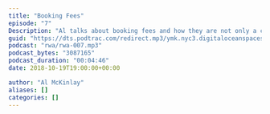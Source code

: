 ```yaml
---
title: "Booking Fees"
episode: "7"
Description: "Al talks about booking fees and how they are not only a cash grab, but also sometimes cause negative effects for the companies charging them"
guid: "https://dts.podtrac.com/redirect.mp3/ymk.nyc3.digitaloceanspaces.com/rwa-7.mp3"
podcast: "rwa/rwa-007.mp3"
podcast_bytes: "3087165"
podcast_duration: "00:04:46"
date: 2018-10-19T19:00:00+00:00

author: "Al McKinlay"
aliases: []
categories: []
---
```

